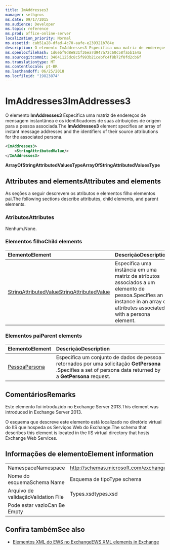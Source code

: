 ```yaml
---
title: ImAddresses3
manager: sethgros
ms.date: 09/17/2015
ms.audience: Developer
ms.topic: reference
ms.prod: office-online-server
localization_priority: Normal
ms.assetid: cab51a28-dfad-4c70-aafe-e239321b784e
description: O elemento ImAddresses3 Especifica uma matriz de endereços de mensagem instantânea e os identificadores de suas atribuições de origem para a pessoa associada.
ms.openlocfilehash: 1d6ebf9d8e831f36ea7d947a72c60c58fa5b1a4a
ms.sourcegitcommit: 34041125dc8c5f993b21cebfc4f8b72f0fd2cb6f
ms.translationtype: MT
ms.contentlocale: pt-BR
ms.lasthandoff: 06/25/2018
ms.locfileid: "19823874"
---
```

# <a name="imaddresses3"></a><span data-ttu-id="21c13-103">ImAddresses3</span><span class="sxs-lookup"><span data-stu-id="21c13-103">ImAddresses3</span></span>

<span data-ttu-id="21c13-104">O elemento **ImAddresses3** Especifica uma matriz de endereços de mensagem instantânea e os identificadores de suas atribuições de origem para a pessoa associada.</span><span class="sxs-lookup"><span data-stu-id="21c13-104">The **ImAddresses3** element specifies an array of instant message addresses and the identifiers of their source attributions for the associated persona.</span></span> 
  
```XML
<ImAddresses3>
    <StringAttributedValue/>
</ImAddresses3>
```

 <span data-ttu-id="21c13-105">**ArrayOfStringAttributedValuesType**</span><span class="sxs-lookup"><span data-stu-id="21c13-105">**ArrayOfStringAttributedValuesType**</span></span>
## <a name="attributes-and-elements"></a><span data-ttu-id="21c13-106">Attributes and elements</span><span class="sxs-lookup"><span data-stu-id="21c13-106">Attributes and elements</span></span>

<span data-ttu-id="21c13-107">As seções a seguir descrevem os atributos e elementos filho elementos pai.</span><span class="sxs-lookup"><span data-stu-id="21c13-107">The following sections describe attributes, child elements, and parent elements.</span></span>
  
### <a name="attributes"></a><span data-ttu-id="21c13-108">Atributos</span><span class="sxs-lookup"><span data-stu-id="21c13-108">Attributes</span></span>

<span data-ttu-id="21c13-109">Nenhum.</span><span class="sxs-lookup"><span data-stu-id="21c13-109">None.</span></span>
  
### <a name="child-elements"></a><span data-ttu-id="21c13-110">Elementos filho</span><span class="sxs-lookup"><span data-stu-id="21c13-110">Child elements</span></span>

|<span data-ttu-id="21c13-111">**Elemento**</span><span class="sxs-lookup"><span data-stu-id="21c13-111">**Element**</span></span>|<span data-ttu-id="21c13-112">**Descrição**</span><span class="sxs-lookup"><span data-stu-id="21c13-112">**Description**</span></span>|
|:-----|:-----|
|[<span data-ttu-id="21c13-113">StringAttributedValue</span><span class="sxs-lookup"><span data-stu-id="21c13-113">StringAttributedValue</span></span>](stringattributedvalue.md) <br/> |<span data-ttu-id="21c13-114">Especifica uma instância em uma matriz de atributos associados a um elemento de pessoa.</span><span class="sxs-lookup"><span data-stu-id="21c13-114">Specifies an instance in an array of attributes associated with a persona element.</span></span>  <br/> |
   
### <a name="parent-elements"></a><span data-ttu-id="21c13-115">Elementos pai</span><span class="sxs-lookup"><span data-stu-id="21c13-115">Parent elements</span></span>

|<span data-ttu-id="21c13-116">**Elemento**</span><span class="sxs-lookup"><span data-stu-id="21c13-116">**Element**</span></span>|<span data-ttu-id="21c13-117">**Descrição**</span><span class="sxs-lookup"><span data-stu-id="21c13-117">**Description**</span></span>|
|:-----|:-----|
|[<span data-ttu-id="21c13-118">Pessoa</span><span class="sxs-lookup"><span data-stu-id="21c13-118">Persona</span></span>](persona.md) <br/> |<span data-ttu-id="21c13-119">Especifica um conjunto de dados de pessoa retornados por uma solicitação **GetPersona** .</span><span class="sxs-lookup"><span data-stu-id="21c13-119">Specifies a set of persona data returned by a **GetPersona** request.</span></span>  <br/> |
   
## <a name="remarks"></a><span data-ttu-id="21c13-120">Comentários</span><span class="sxs-lookup"><span data-stu-id="21c13-120">Remarks</span></span>

<span data-ttu-id="21c13-121">Este elemento foi introduzido no Exchange Server 2013.</span><span class="sxs-lookup"><span data-stu-id="21c13-121">This element was introduced in Exchange Server 2013.</span></span>
  
<span data-ttu-id="21c13-122">O esquema que descreve este elemento está localizado no diretório virtual do IIS que hospeda os Serviços Web do Exchange.</span><span class="sxs-lookup"><span data-stu-id="21c13-122">The schema that describes this element is located in the IIS virtual directory that hosts Exchange Web Services.</span></span>
  
## <a name="element-information"></a><span data-ttu-id="21c13-123">Informações de elemento</span><span class="sxs-lookup"><span data-stu-id="21c13-123">Element information</span></span>

|||
|:-----|:-----|
|<span data-ttu-id="21c13-124">Namespace</span><span class="sxs-lookup"><span data-stu-id="21c13-124">Namespace</span></span>  <br/> |http://schemas.microsoft.com/exchange/services/2006/types  <br/> |
|<span data-ttu-id="21c13-125">Nome do esquema</span><span class="sxs-lookup"><span data-stu-id="21c13-125">Schema Name</span></span>  <br/> |<span data-ttu-id="21c13-126">Esquema de tipo</span><span class="sxs-lookup"><span data-stu-id="21c13-126">Type schema</span></span>  <br/> |
|<span data-ttu-id="21c13-127">Arquivo de validação</span><span class="sxs-lookup"><span data-stu-id="21c13-127">Validation File</span></span>  <br/> |<span data-ttu-id="21c13-128">Types.xsd</span><span class="sxs-lookup"><span data-stu-id="21c13-128">types.xsd</span></span>  <br/> |
|<span data-ttu-id="21c13-129">Pode estar vazio</span><span class="sxs-lookup"><span data-stu-id="21c13-129">Can Be Empty</span></span>  <br/> ||
   
## <a name="see-also"></a><span data-ttu-id="21c13-130">Confira também</span><span class="sxs-lookup"><span data-stu-id="21c13-130">See also</span></span>



- [<span data-ttu-id="21c13-131">Elementos XML do EWS no Exchange</span><span class="sxs-lookup"><span data-stu-id="21c13-131">EWS XML elements in Exchange</span></span>](ews-xml-elements-in-exchange.md)

